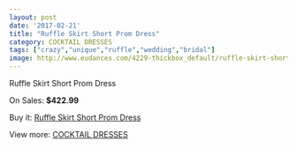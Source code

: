 ```yaml
---
layout: post
date: '2017-02-21'
title: "Ruffle Skirt Short Prom Dress"
category: COCKTAIL DRESSES
tags: ["crazy","unique","ruffle","wedding","bridal"]
image: http://www.eudances.com/4229-thickbox_default/ruffle-skirt-short-prom-dress.jpg
---
```

Ruffle Skirt Short Prom Dress

On Sales: **$422.99**
<a href="https://www.eudances.com/en/cocktail-dresses/1407-ruffle-skirt-short-prom-dress.html"><amp-img layout="responsive" width="600" height="600" src="//www.eudances.com/4229-thickbox_default/ruffle-skirt-short-prom-dress.jpg" alt="Ruffle Skirt Short Prom Dress 0" /></a>
<a href="https://www.eudances.com/en/cocktail-dresses/1407-ruffle-skirt-short-prom-dress.html"><amp-img layout="responsive" width="600" height="600" src="//www.eudances.com/4230-thickbox_default/ruffle-skirt-short-prom-dress.jpg" alt="Ruffle Skirt Short Prom Dress 1" /></a>

Buy it: [Ruffle Skirt Short Prom Dress](https://www.eudances.com/en/cocktail-dresses/1407-ruffle-skirt-short-prom-dress.html "Ruffle Skirt Short Prom Dress")

View more: [COCKTAIL DRESSES](https://www.eudances.com/en/14-cocktail-dresses "COCKTAIL DRESSES")